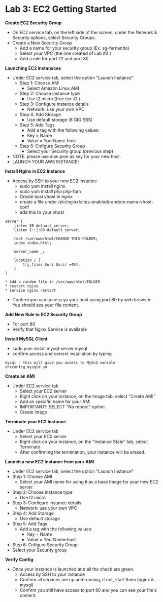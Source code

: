 
# Lab 3: EC2 Getting Started

**Create EC2 Security Group**
* On EC2 service tab, on the left side of the screen, under the Network & Security options, select Security Groups. 
* Create a New Security Group  
  * Add a name for your security group (Ex. sg-fernando)
  * Select your VPC (the one created of Lab #2 )
  * Add a rule for port 22 and port 80

**Launching EC2 Instanaces**
* Under EC2 service tab, select the option "Launch Instance"
  * Step 1: Choose AMI
    * Select Amazon Linux AMI 
  * Step 2: Choose instance type
    * Use t2.micro (free tier :D )
  * Step 3: Configure instance details
    * Network: use your own VPC 
  * Step 4: Add Storage
    * Use default storage (8 GIG EBS)
  * Step 5: Add Tags
     * Add a tag with the following values: 
     * Key = Name
     * Value = YourName-host
  * Step 6: Cnfigure Security Group
      * Select your Security group (previous step)
* NOTE: please use alan.pem as key for your new host.  
* LAUNCH YOUR AWS INSTANCE!

**Install Nginx in EC2 Instance**
* Access by SSH to your new EC2 instance
  * sudo yum install nginx 
  * sudo yum install php php-fpm
  * Create basi vhost in nginx
  * create a file under /etc/nginx/sites-enabled/random-name-vhost-conf
  * add this to your vhost
```
server {
    listen 80 default_server;
    listen [::]:80 default_server;

    root /var/www/html/CHANGE-THIS-FOLDER;
    index index.html;

    server_name _;

    location / {
        try_files $uri $uri/ =404;
    }
}
```
    * Add a random file in /var/www/html/FOLDER
    * restart nginx
    * service nginx restart
* Confirm you can access yo your host using port 80 by web browser. You should see your file content.

**Add New Rule to EC2 Security Group**
* For port 80
* Verify that Nginx Service is available

**Install MySQL Client**
* sudo yum install mysql-server mysql
* confirm access and correct installation by typing 
```
mysql - this will give you access to MySLQ console
chkconfig mysqld on
```

**Create an AMI**
* Under EC2 service tab
  * Select your EC2 server
  * Right click on your instance, on the Image tab, select "Create AMI"
  * Add an specific name for your AMI
  * IMPORTANT!! SELECT "No reboot" option. 
  * Create Image

**Terminate your EC2 Instance**
* Under EC2 service tab
  * Select your EC2 server
  * Right click on your instance, on the "Instance State" tab, select Terminate
  * After confirming the termination, your instance will be erased. 

**Launch a new EC2 Instance from your AMI**
* Under EC2 service tab, select the option "Launch Instance"
* Step 1: Choose AMI
  * Select your AMI name for using it as a base Image for your new EC2 server. 
* Step 2: Choose instance type
  * Use t2.micro 
* Step 3: Configure instance details
  * Network: use your own VPC 
* Step 4: Add Storage
  * Use default storage 
* Step 5: Add Tags
  * Add a tag with the following values: 
    * Key = Name
    * Value = YourName-host
* Step 6: Cnfigure Security Group
* Select your Security group 

**Verify Config**
* Once your instance is launched and all the check are green. 
  * Access by SSH to your instance
  * Confirm all services are up and running, if not, start them (nginx & mysql)
  * Confirm you still have access to port 80 and you can see your file's content. 
